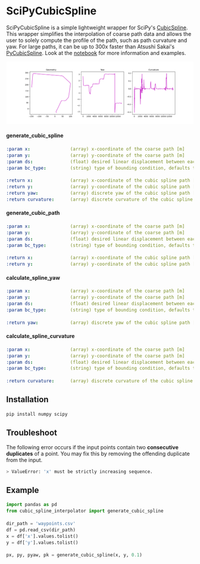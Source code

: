 # SciPyCubicSpline

SciPyCubicSpline is a simple lightweight wrapper for SciPy's [CubicSpline](https://docs.scipy.org/doc/scipy/reference/generated/scipy.interpolate.CubicSpline.html). This wrapper simplifies the interpolation of coarse path data and allows the user to solely compute the profile of the path, such as path curvature and yaw. For large paths, it can be up to 300x faster than Atsushi Sakai's [PyCubicSpline](https://github.com/AtsushiSakai/pycubicspline). Look at the [notebook](test.ipynb) for more information and examples.

<div align="center">
	<img src="resources/profile.png" />
</div>

#### generate_cubic_spline

```yaml
:param x:               (array) x-coordinate of the coarse path [m]
:param y:               (array) y-coordinate of the coarse path [m]
:param ds:              (float) desired linear displacement between each point, defaults to 0.05 [m]
:param bc_type:         (string) type of bounding condition, defaults to 'natural'

:return x:              (array) x-coordinate of the cubic spline path [m]
:return y:              (array) y-coordinate of the cubic spline path [m]
:return yaw:            (array) discrete yaw of the cubic spline path [rad]
:return curvature:      (array) discrete curvature of the cubic spline path [1/m]
```

#### generate_cubic_path

```yaml
:param x:               (array) x-coordinate of the coarse path [m]
:param y:               (array) y-coordinate of the coarse path [m]
:param ds:              (float) desired linear displacement between each point, defaults to 0.05 [m]
:param bc_type:         (string) type of bounding condition, defaults to 'natural'

:return x:              (array) x-coordinate of the cubic spline path [m]
:return y:              (array) y-coordinate of the cubic spline path [m]
```

#### calculate_spline_yaw

```yaml
:param x:               (array) x-coordinate of the coarse path [m]
:param y:               (array) y-coordinate of the coarse path [m]
:param ds:              (float) desired linear displacement between each point, defaults to 0.05 [m]
:param bc_type:         (string) type of bounding condition, defaults to 'natural'

:return yaw:            (array) discrete yaw of the cubic spline path [rad]
```

#### calculate_spline_curvature

```yaml
:param x:               (array) x-coordinate of the coarse path [m]
:param y:               (array) y-coordinate of the coarse path [m]
:param ds:              (float) desired linear displacement between each point, defaults to 0.05 [m]
:param bc_type:         (string) type of bounding condition, defaults to 'natural'

:return curvature:      (array) discrete curvature of the cubic spline path [1/m]
```

## Installation

```bash
pip install numpy scipy
```

## Troubleshoot

The following error occurs if the input points contain two **consecutive duplicates** of a point. You may fix this by removing the offending duplicate from the input.

```bash
> ValueError: 'x' must be strictly increasing sequence.
```

## Example

```python
import pandas as pd
from cubic_spline_interpolator import generate_cubic_spline

dir_path = 'waypoints.csv'
df = pd.read_csv(dir_path)
x = df['x'].values.tolist()
y = df['y'].values.tolist()

px, py, pyaw, pk = generate_cubic_spline(x, y, 0.1)
```
